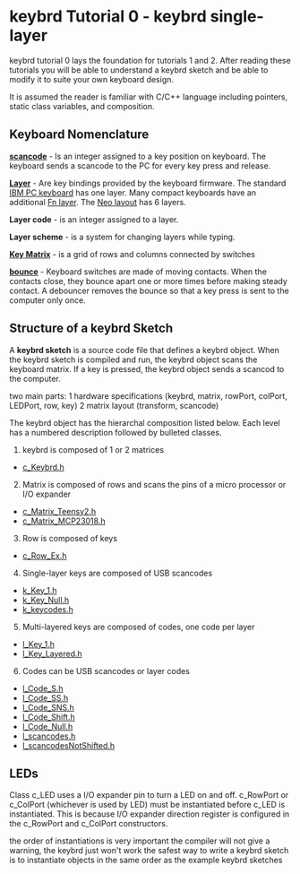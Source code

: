 keybrd Tutorial 0 - keybrd single-layer
=======================================
keybrd tutorial 0 lays the foundation for tutorials 1 and 2.
After reading these tutorials you will be able to understand a keybrd sketch and be able to modify it to suite your own keyboard design.

It is assumed the reader is familiar with C/C++ language including pointers, static class variables, and composition.

## Keyboard Nomenclature
**[scancode](http://en.wikipedia.org/wiki/Scancode)** -
Is an integer assigned to a key position on keyboard.
The keyboard sends a scancode to the PC for every key press and release.

**[Layer](http://deskthority.net/wiki/Layer)** -
Are key bindings provided by the keyboard firmware.
The standard [IBM PC keyboard](http://en.wikipedia.org/wiki/IBM_PC_keyboard) has one layer.
Many compact keyboards have an additional [Fn layer](http://en.wikipedia.org/wiki/Fn_key).
The [Neo layout](http://neo-layout.org/index_en.html) has 6 layers.

**Layer code** - is an integer assigned to a layer.

**Layer scheme** - is a system for changing layers while typing.

**[Key Matrix](http://pcbheaven.com/wikipages/How_Key_Matrices_Works/)** - is a grid of rows and columns connected by switches

**[bounce](http://en.wikipedia.org/wiki/Switch#Contact_bounce)** -
Keyboard switches are made of moving contacts.
When the contacts close, they bounce apart one or more times before making steady contact.
A debouncer removes the bounce so that a key press is sent to the computer only once.

## Structure of a keybrd Sketch
A **keybrd sketch** is a source code file that defines a keybrd object.
When the keybrd sketch is compiled and run, the keybrd object scans the keyboard matrix.
If a key is pressed, the keybrd object sends a scancod to the computer.

two main parts:
	1 hardware specifications (keybrd, matrix, rowPort, colPort, LEDPort, row, key)
	2 matrix layout (transform, scancode)

The keybrd object has the hierarchal composition listed below.
Each level has a numbered description followed by bulleted classes.

1. keybrd is composed of 1 or 2 matrices
 * [c_Keybrd.h](../libraries/keybrd/c_Keybrd.h)
2. Matrix is composed of rows and scans the pins of a micro processor or I/O expander
 * [c_Matrix_Teensy2.h](../libraries/keybrd/c_Matrix_Teensy2.h)
 * [c_Matrix_MCP23018.h](../libraries/keybrd/c_Matrix_MCP23018.h)
3. Row is composed of keys
 * [c_Row_Ex.h](../libraries/keybrd/c_Row_Ex.h)
4. Single-layer keys are composed of USB scancodes
 * [k_Key_1.h](../libraries/keybrd/k_Key_1.h)
 * [k_Key_Null.h](../libraries/keybrd/k_Key_Null.h)
 * [k_keycodes.h](../libraries/keybrd/k_keycodes.h)
5. Multi-layered keys are composed of codes, one code per layer
 * [l_Key_1.h](../libraries/keybrd/l_Key_1.h)
 * [l_Key_Layered.h](../libraries/keybrd/l_Key_Layered.h)
6. Codes can be USB scancodes or layer codes
 * [l_Code_S.h](../libraries/keybrd/l_Code_S.h)
 * [l_Code_SS.h](../libraries/keybrd/l_Code_SS.h)
 * [l_Code_SNS.h](../libraries/keybrd/l_Code_SNS.h)
 * [l_Code_Shift.h](../libraries/keybrd/l_Code_Shift.h)
 * [l_Code_Null.h](../libraries/keybrd/l_Code_Null.h)
 * [l_scancodes.h](../libraries/keybrd/l_scancodes.h)
 * [l_scancodesNotShifted.h](../libraries/keybrd/l_scancodesNotShifted.h)

## LEDs
Class c_LED uses a I/O expander pin to turn a LED on and off.
c_RowPort or c_ColPort (whichever is used by LED) must be instantiated before c_LED is instantiated.
This is because I/O expander direction register is configured in the c_RowPort and c_ColPort constructors.

the order of instantiations is very important
the compiler will not give a warning, the keybrd just won't work
the safest way to write a keybrd sketch is to instantiate objects in the same order as the example keybrd sketches
